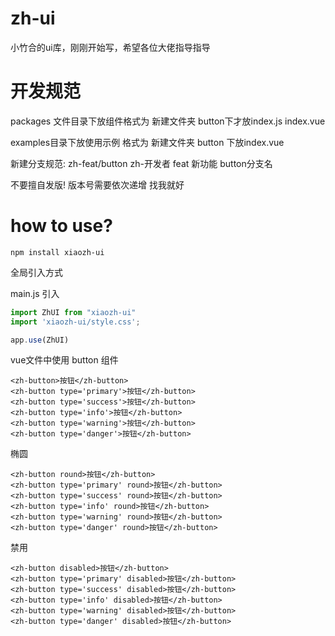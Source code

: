 # zh-ui

小竹合的ui库，刚刚开始写，希望各位大佬指导指导

# 开发规范
packages 文件目录下放组件格式为 新建文件夹 button下才放index.js index.vue

examples目录下放使用示例 格式为 新建文件夹 button 下放index.vue

新建分支规范: zh-feat/button zh-开发者 feat 新功能 button分支名

不要擅自发版! 版本号需要依次递增 找我就好

# how to use?
```
npm install xiaozh-ui
```

全局引入方式

main.js 引入
```js
import ZhUI from "xiaozh-ui"
import 'xiaozh-ui/style.css';

app.use(ZhUI)
```

vue文件中使用 button 组件
```vue
<zh-button>按钮</zh-button>
<zh-button type='primary'>按钮</zh-button>
<zh-button type='success'>按钮</zh-button>
<zh-button type='info'>按钮</zh-button>
<zh-button type='warning'>按钮</zh-button>
<zh-button type='danger'>按钮</zh-button>
```

椭圆
```vue
<zh-button round>按钮</zh-button>
<zh-button type='primary' round>按钮</zh-button>
<zh-button type='success' round>按钮</zh-button>
<zh-button type='info' round>按钮</zh-button>
<zh-button type='warning' round>按钮</zh-button>
<zh-button type='danger' round>按钮</zh-button>
```
禁用
```vue
<zh-button disabled>按钮</zh-button>
<zh-button type='primary' disabled>按钮</zh-button>
<zh-button type='success' disabled>按钮</zh-button>
<zh-button type='info' disabled>按钮</zh-button>
<zh-button type='warning' disabled>按钮</zh-button>
<zh-button type='danger' disabled>按钮</zh-button>
```